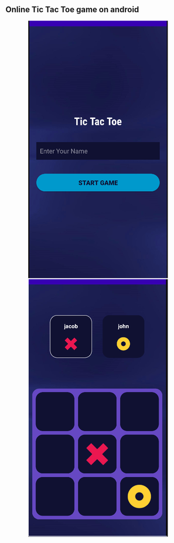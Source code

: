 ## Online Tic Tac Toe game on android

<p align = "center">
  <img src="img/ss1.png"/>
  <img src="img/ss2.png"/>
</p>
